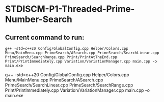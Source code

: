 # STDISCM-P1-Threaded-Prime-Number-Search

## Current command to run:
`g++ -std=c++20 Config/GlobalConfig.cpp Helper/Colors.cpp Menu/MainMenu.cpp PrimeSearch/ASearch.cpp PrimeSearch/SearchLinear.cpp PrimeSearch/SearchRange.cpp Print/PrintAtTheEnd.cpp Print/PrintImmediately.cpp Variation/VariationManager.cpp main.cpp -o main.exe`


g++ -std=c++20 Config/GlobalConfig.cpp Helper/Colors.cpp Menu/MainMenu.cpp PrimeSearch/ASearch.cpp PrimeSearch/SearchLinear.cpp PrimeSearch/SearchRange.cpp Print/PrintImmediately.cpp Variation/VariationManager.cpp main.cpp -o main.exe

